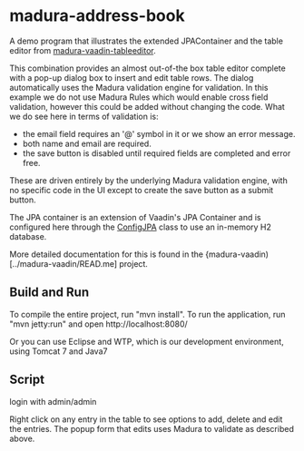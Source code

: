 madura-address-book
==============

A demo program that illustrates the extended JPAContainer and the table editor from [madura-vaadin-tableeditor](../madura-vaadin-tableeditor/READ.me).

This combination provides an almost out-of-the box table editor complete with a pop-up dialog box to insert and edit table rows. The dialog automatically uses the Madura validation engine for validation. In this example we do not use Madura Rules which would enable cross field validation, however this could be added without changing the code. What we do see here in terms of validation is:

 * the email field requires an '@' symbol in it or we show an error message.
 * both name and email are required.
 * the save button is disabled until required fields are completed and error free.

These are driven entirely by the underlying Madura validation engine, with no specific code in the UI except to create the save button as a submit button.

The JPA container is an extension of Vaadin's JPA Container and is configured here through the [ConfigJPA](src/main/java/nz/co/senanque/addressbook/jpa/ConfigJPA.java) class to use an in-memory H2 database.

More detailed documentation for this is found in the {madura-vaadin)[../madura-vaadin/READ.me] project.

Build and Run
-------------

To compile the entire project, run "mvn install".
To run the application, run "mvn jetty:run" and open http://localhost:8080/

Or you can use Eclipse and WTP, which is our development environment, using Tomcat 7 and Java7

Script
------

login with admin/admin

Right click on any entry in the table to see options to add, delete and edit the entries.
The popup form that edits uses Madura to validate as described above.